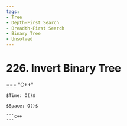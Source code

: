 ```yaml
---
tags:
- Tree
- Depth-First Search
- Breadth-First Search
- Binary Tree
- Unsolved
---
```



# 226. Invert Binary Tree

=== "C++"

    $Time: O()$

    $Space: O()$

    ```c++
    ```